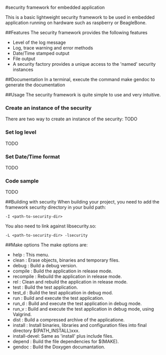 
#security framework for embedded application

This is a basic lightweight security framework to be used in embedded application running on hardware such as raspberry or BeagleBone.

##Features
The security framework provides the following features
* Level of the log message
* Log, trace warning and error methods
* Date/Time stamped output
* File output
* A security factory provides a unique access to the 'named' security instances

##Documentation
In a terminal, execute the command make gendoc to generate the documentation

##Usage
The security framework is quite simple to use and very intuitive.

### Create an instance of the security
There are two way to create an instance of the security:
TODO

### Set log level
TODO

### Set Date/Time format
TODO

### Code sample
TODO

##Building with security
When building your project, you need to add the framework security directory in your build path:

```
-I <path-to-security-dir>
```

You also need to link against libsecurity.so:

```
-L <path-to-security-dir> -lsecurity
```

##Make options
The make options are:
  - help         : This menu.
  - clean        : Erase objects, binaries and temporary files.
  - debug        : Build a debug version.
  - compile      : Build the application in release mode.
  - recompile    : Rebuild the application in release mode.
  - rel          : Clean and rebuild the application in release mode.
  - test         : Build the test application.
  - test_d       : Build the test application in debug mod.
  - run          : Build and execute the test application.
  - run_d        : Build and execute the test application in debug mode.
  - run_v        : Build and execute the test application in debug mode, using Valgrind.
  - dist         : Build a compressed archive of the applicatione.
  - install      : Install binaries, libraries and configuration files into final directory $(PATH_INSTALL)xxx.
  - install-devel: Same as 'install' plus include files.
  - depend       : Build the file dependencies for $(MAKE).
  - gendoc       : Build the Doxygen documantation.

